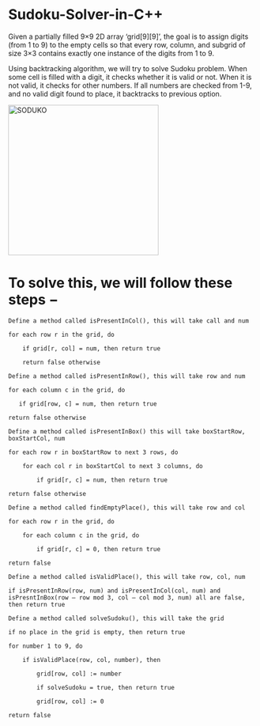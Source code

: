 # Sudoku-Solver-in-C++
Given a partially filled 9×9 2D array ‘grid[9][9]’, the goal is to assign digits (from 1 to 9) to the empty cells so that every row, column, and subgrid of size 3×3 contains exactly one instance of the digits from 1 to 9.

Using backtracking algorithm, we will try to solve Sudoku problem. When some cell is filled with a digit, it checks whether it is valid or not. When it is not valid, it checks for other numbers. If all numbers are checked from 1-9, and no valid digit found to place, it backtracks to previous option.

<img width="304" alt="SODUKO" src="https://user-images.githubusercontent.com/77485368/128751710-2db725e8-1a60-4a41-bafb-04f98b099295.png">


# To solve this, we will follow these steps −

    Define a method called isPresentInCol(), this will take call and num

    for each row r in the grid, do

        if grid[r, col] = num, then return true
   
        return false otherwise

    Define a method called isPresentInRow(), this will take row and num

    for each column c in the grid, do

       if grid[row, c] = num, then return true

    return false otherwise

    Define a method called isPresentInBox() this will take boxStartRow, boxStartCol, num

    for each row r in boxStartRow to next 3 rows, do

        for each col r in boxStartCol to next 3 columns, do

            if grid[r, c] = num, then return true

    return false otherwise

    Define a method called findEmptyPlace(), this will take row and col

    for each row r in the grid, do

        for each column c in the grid, do

            if grid[r, c] = 0, then return true

    return false

    Define a method called isValidPlace(), this will take row, col, num

    if isPresentInRow(row, num) and isPresentInCol(col, num) and isPresntInBox(row – row mod 3, col – col mod 3, num) all are false, then return true

    Define a method called solveSudoku(), this will take the grid

    if no place in the grid is empty, then return true

    for number 1 to 9, do

        if isValidPlace(row, col, number), then

            grid[row, col] := number

            if solveSudoku = true, then return true

            grid[row, col] := 0

    return false
 

